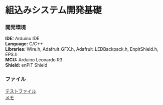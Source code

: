 # 組込みシステム開発基礎

### 開発環境  

**IDE:** Arduino IDE  
**Language:** C/C++  
**Libraries:** Wire.h, Adafruit_GFX.h, Adafruit_LEDBackpack.h, EnpitShield.h, EPS.h  
**MCU:** Arduino Leonardo R3  
**Shield:** enPiT Shield  

### ファイル
[テストファイル](timer_eps.ino)  
[メモ](memo.md)
